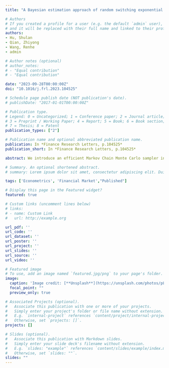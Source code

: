 ```yaml
---
title: "A Bayesian estimation approach of random switching exponential smoothing with application to credit forecast"

# Authors
# If you created a profile for a user (e.g. the default `admin` user), write the username (folder name) here
# and it will be replaced with their full name and linked to their profile.
authors:
- Hu, Shulan
- Qian, Zhiyong
- Wang, Renhe
- admin

# Author notes (optional)
# author_notes:
# - "Equal contribution"
# - "Equal contribution"

date: "2023-09-28T00:00:00Z"
doi: "10.1016/j.frl.2023.104525"

# Schedule page publish date (NOT publication's date).
# publishDate: "2017-01-01T00:00:00Z"

# Publication type.
# Legend: 0 = Uncategorized; 1 = Conference paper; 2 = Journal article;
# 3 = Preprint / Working Paper; 4 = Report; 5 = Book; 6 = Book section;
# 7 = Thesis; 8 = Patent
publication_types: ["2"]

# Publication name and optional abbreviated publication name.
publication: In *Finance Research Letters, p.104525*
publication_short: In *Finance Research Letters, p.104525*

abstract: We introduce an efficient Markov Chain Monte Carlo sampler in precision-based algorithms for the estimation of the Random Switching Exponential Smoothing model, a versatile forecasting mechanism for time series data characterized with changing trends. Through a series of simulation experiments, RC-MCMC exhibits superior parameter estimation accuracy, particularly for datasets featuring low persistence trends. Furthermore, an empirical evaluation using the Bank for International Settlements’ quarterly time series data on the non-financial sector’s total credit relative to GDP validates the findings. The out-of-sample results indicate that the proposed approach outperforms its counterparts in estimating and forecasting accuracy for trending time series data.

# Summary. An optional shortened abstract.
# summary: Lorem ipsum dolor sit amet, consectetur adipiscing elit. Duis posuere tellus ac convallis placerat. Proin tincidunt magna sed ex sollicitudin condimentum.

tags: ['Econometrics', 'Financial Market',"Published"]

# Display this page in the Featured widget?
featured: true

# Custom links (uncomment lines below)
# links:
# - name: Custom Link
#   url: http://example.org

url_pdf: ''
url_code: ''
url_dataset: ''
url_poster: ''
url_project: ''
url_slides: ''
url_source: ''
url_video: ''

# Featured image
# To use, add an image named `featured.jpg/png` to your page's folder.
image:
  caption: 'Image credit: [**Unsplash**](https://unsplash.com/photos/pLCdAaMFLTE)'
  focal_point: ""
  preview_only: true

# Associated Projects (optional).
#   Associate this publication with one or more of your projects.
#   Simply enter your project's folder or file name without extension.
#   E.g. `internal-project` references `content/project/internal-project/index.md`.
#   Otherwise, set `projects: []`.
projects: []

# Slides (optional).
#   Associate this publication with Markdown slides.
#   Simply enter your slide deck's filename without extension.
#   E.g. `slides: "example"` references `content/slides/example/index.md`.
#   Otherwise, set `slides: ""`.
slides: ""
---
```

